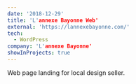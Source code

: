 ```yaml
---
date: '2018-12-29'
title: 'L'annexe Bayonne Web'
external: 'https://lannexebayonne.com/'
tech:
  - WordPress
company: 'L'annexe Bayonne'
showInProjects: true
---
```


Web page landing for local design seller.
